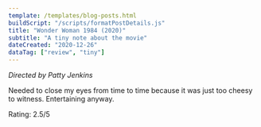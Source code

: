 ```yaml
---
template: /templates/blog-posts.html
buildScript: "/scripts/formatPostDetails.js"
title: "Wonder Woman 1984 (2020)"
subtitle: "A tiny note about the movie"
dateCreated: "2020-12-26"
dataTag: ["review", "tiny"]
---
```


_Directed by Patty Jenkins_

Needed to close my eyes from time to time because it was just too cheesy to witness. Entertaining anyway.

Rating: 2.5/5
